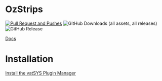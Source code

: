 # OzStrips
[![Pull Request and Pushes](https://github.com/maxrumsey/OzStrips/actions/workflows/dotnet.yml/badge.svg)](https://github.com/maxrumsey/OzStrips/actions/workflows/dotnet.yml)
![GitHub Downloads (all assets, all releases)](https://img.shields.io/github/downloads/maxrumsey/OzStrips/total)
![GitHub Release](https://img.shields.io/github/v/release/maxrumsey/OzStrips)

[Docs](https://maxrumsey.xyz/OzStrips/)

# Installation
[Install the vatSYS Plugin Manager](https://github.com/badvectors/PluginManager)
